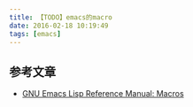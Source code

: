 ```yaml
---
title: 【TODO】emacs的macro
date: 2016-02-18 10:19:49
tags: [emacs]
---
```


## 参考文章
- [GNU Emacs Lisp Reference Manual: Macros](http://www.gnu.org/software/emacs/manual/html_node/elisp/Macros.html#Macros)
